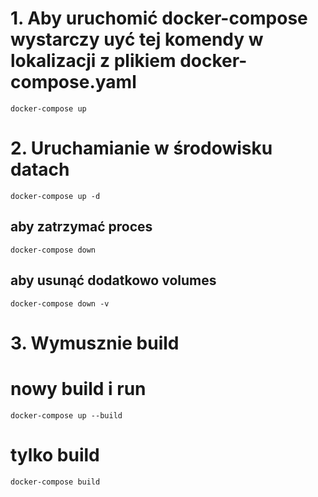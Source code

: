 # 1. Aby uruchomić docker-compose wystarczy uyć tej komendy w lokalizacji z plikiem docker-compose.yaml

```
docker-compose up
```

# 2. Uruchamianie w środowisku datach

```
docker-compose up -d
```

## aby zatrzymać proces

```
docker-compose down
```

## aby usunąć dodatkowo volumes

```
docker-compose down -v
```

# 3. Wymusznie build

# nowy build i run

```
docker-compose up --build
```

# tylko build

```
docker-compose build
```
